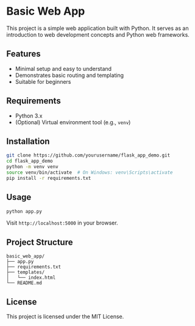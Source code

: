 # Basic Web App

This project is a simple web application built with Python. It serves as an introduction to web development concepts and Python web frameworks.

## Features

- Minimal setup and easy to understand
- Demonstrates basic routing and templating
- Suitable for beginners

## Requirements

- Python 3.x
- (Optional) Virtual environment tool (e.g., `venv`)

## Installation

```bash
git clone https://github.com/yourusername/flask_app_demo.git
cd flask_app_demo
python -m venv venv
source venv/bin/activate  # On Windows: venv\Scripts\activate
pip install -r requirements.txt
```

## Usage

```bash
python app.py
```

Visit `http://localhost:5000` in your browser.

## Project Structure

```
basic_web_app/
├── app.py
├── requirements.txt
├── templates/
│   └── index.html
└── README.md
```

## License

This project is licensed under the MIT License.